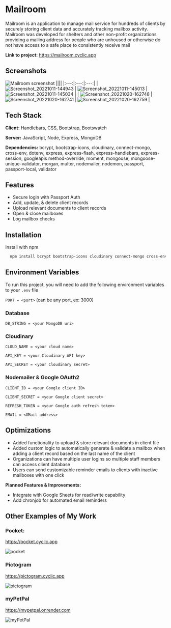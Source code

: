 
# Mailroom

Mailroom is an application to manage mail service for hundreds of clients by securely storing client data and accurately tracking mailbox activity. Mailroom was developed for shelters and other non-profit organizations providing a mailing address for people who are unhoused or otherwise do not have access to a safe place to consistently receive mail

**Link to project:** https://mailroom.cyclic.app

## Screenshots

![Mailroom screenshot](https://user-images.githubusercontent.com/101529105/190074645-af766088-cf3d-4498-a887-2f661b650239.png)
||||
|:---:|:---:|:---:|
| ![Screenshot_20221011-144943](https://user-images.githubusercontent.com/101529105/195205553-1d942ec0-d279-451a-a097-ce53c591e74b.png) | ![Screenshot_20221011-145013](https://user-images.githubusercontent.com/101529105/195205555-c3291027-d111-45fd-aff5-eb47925fe6b4.png) | ![Screenshot_20221011-145034](https://user-images.githubusercontent.com/101529105/195205556-4d9b98c1-4857-4fa7-99f9-f0a897e41f13.png) |
| ![Screenshot_20221020-162748](https://user-images.githubusercontent.com/101529105/197078397-faed9037-5442-46b3-8bab-59392c75e1d8.png) | ![Screenshot_20221020-162741](https://user-images.githubusercontent.com/101529105/197078400-9a4e8884-1705-4b53-97d4-3886226104cf.png) | ![Screenshot_20221020-162759](https://user-images.githubusercontent.com/101529105/197078402-29f9bea9-7200-4e9b-a0ce-c8c7fcb0fd20.png) |

## Tech Stack

**Client:** Handlebars, CSS, Bootstrap, Bootswatch

**Server:** JavaScript, Node, Express, MongoDB

**Dependencies:** bcrypt, bootstrap-icons, cloudinary, connect-mongo, cross-env, dotenv, express, express-flash, express-handlebars, express-session, googleapis method-override, moment, mongoose, mongoose-unique-validator, morgan, multer, nodemailer, nodemon, passport, passport-local, validator

## Features

- Secure login with Passport Auth
- Add, update, & delete client records
- Upload relevant documents to client records
- Open & close mailboxes
- Log mailbox checks

## Installation

Install with npm

```bash
  npm install bcrypt bootstrap-icons cloudinary connect-mongo cross-env dotenv express express-flash express-handlebars express-session googleapis method-override moment mongoose mongoose-unique-validator morgan multer nodemailer nodemon passport passport-local validator
```
## Environment Variables

To run this project, you will need to add the following environment variables to your `.env` file

`PORT = <port>` (can be any port, ex: 3000)

### Database

`DB_STRING = <your MongoDB uri>`

### Cloudinary

`CLOUD_NAME = <your cloud name>`

`API_KEY = <your Cloudinary API key>`

`API_SECRET = <your Cloudinary secret>`

### Nodemailer & Google OAuth2

`CLIENT_ID = <your Google client ID>`

`CLIENT_SECRET = <your Google client secret>`

`REFRESH_TOKEN = <your Google auth refresh token>`

`EMAIL = <GMail address>`

## Optimizations

- Added functionality to upload & store relevant documents in client file
- Added custom logic to automatically generate & validate a mailbox when adding a client record based on the last name of the client
- Organizations can have multiple user logins so multiple staff members can access client database
- Users can send customizable reminder emails to clients with inactive mailboxes with one click

**Planned Features & Improvements:**

- Integrate with Google Sheets for read/write capability
- Add chronjob for automated email reminders

## Other Examples of My Work

### Pocket:
https://pocket.cyclic.app

![pocket](https://user-images.githubusercontent.com/101529105/195203986-95c3d4ef-54b7-40cf-bde7-a8708bb7f53a.png)

### Pictogram
https://pictogram.cyclic.app

![pictogram](https://user-images.githubusercontent.com/101529105/195203985-938d761f-2c6a-4bc7-9b08-1b32cc28b610.png)

### myPetPal
https://mypetpal.onrender.com

![myPetPal](https://user-images.githubusercontent.com/101529105/195203978-398ed8da-ccda-4c21-81c0-5975f135af93.png)

